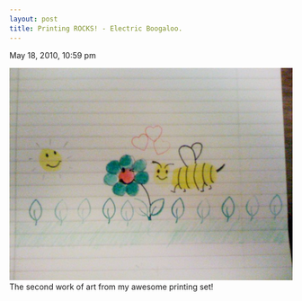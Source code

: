 ```yaml
---
layout: post
title: Printing ROCKS! - Electric Boogaloo.
---
```


May 18, 2010, 10:59 pm

<img src="/img/611119954.jpg" alt="printing is still awesome." />
The second work of art from my awesome printing set!
    


